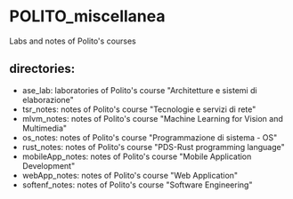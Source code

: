 # POLITO_miscellanea
Labs and notes of Polito's courses

## directories:
- ase_lab: laboratories of Polito's course "Architetture e sistemi di elaborazione"
- tsr_notes: notes of Polito's course "Tecnologie e servizi di rete"
- mlvm_notes: notes of Polito's course "Machine Learning for Vision and Multimedia"
- os_notes: notes of Polito's course "Programmazione di sistema - OS"
- rust_notes: notes of Polito's course "PDS-Rust programming language"
- mobileApp_notes: notes of Polito's course "Mobile Application Development"
- webApp_notes: notes of Polito's course "Web Application"
- softenf_notes: notes of Polito's course "Software Engineering"

